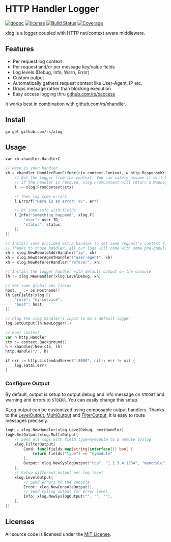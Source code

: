 # HTTP Handler Logger

[![godoc](http://img.shields.io/badge/godoc-reference-blue.svg?style=flat)](https://godoc.org/github.com/rs/xlog) [![license](http://img.shields.io/badge/license-MIT-red.svg?style=flat)](https://raw.githubusercontent.com/rs/xlog/master/LICENSE) [![Build Status](https://travis-ci.org/rs/xlog.svg?branch=master)](https://travis-ci.org/rs/xlog) [![Coverage](http://gocover.io/_badge/github.com/rs/xlog)](http://gocover.io/github.com/rs/xlog)

xlog is a logger coupled with HTTP net/context aware middleware.

## Features

- Per request log context
- Per request and/or per message key/value fields
- Log levels (Debug, Info, Warn, Error)
- Custom output
- Automatically gathers request context like User-Agent, IP etc.
- Drops message rather than blocking execution
- Easy access logging thru [github.com/rs/xaccess](https://github.com/rs/xaccess)

It works best in combination with [github.com/rs/xhandler](https://github.com/rs/xhandler).

## Install

    go get github.com/rs/xlog

## Usage

```go
var xh xhandler.HandlerC

// Here is your handler
xh = xhandler.HandlerFuncC(func(ctx context.Context, w http.ResponseWriter, r *http.Request) {
    // Get the logger from the context. You can safely assume it will be always there,
    // if the handler is removed, xlog.FromContext will return a NopLogger
    l := xlog.FromContext(ctx)

    // Then log some errors
    l.Errorf("Here is an error: %v", err)

    // Or some info with fields
    l.Info("Something happend", xlog.F{
        "user": user.ID,
        "status": status,
    })
})

// Install some provided extra handler to set some request's context fields.
// Thanks to those handler, all our logs will come with some pre-populated fields.
xh = xlog.NewRemoteAddrHandler("ip", xh)
xh = xlog.NewUserAgentHandler("user-agent", xh)
xh = xlog.NewRefererHandler("referer", xh)

// Install the logger handler with default output on the console
lh := xlog.NewHandler(xlog.LevelDebug, xh)

// Set some global env fields
host, _ := os.Hostname()
lh.SetFields(xlog.F{
    "role": "my-service",
    "host": host,
})

// Plug the xlog handler's input to Go's default logger
log.SetOutput(lh.NewLogger())

// Root context
var h http.Handler
ctx := context.Background()
h = xhandler.New(ctx, lh)
http.Handle("/", h)

if err := http.ListenAndServe(":8080", nil); err != nil {
    log.Fatal(err)
}
```

### Configure Output

By default, output is setup to output debug and info message on `STDOUT` and warning and errors to `STDERR`. You can easily change this setup.

XLog output can be customized using composable output handlers. Thanks to the [LevelOutput](https://godoc.org/github.com/rs/xlog#LevelOutput), [MultiOutput](https://godoc.org/github.com/rs/xlog#MultiOutput) and [FilterOutput](https://godoc.org/github.com/rs/xlog#FilterOutput), it is easy to route messages precisely.

```go
logH = xlog.NewHandler(xlog.LevelDebug, nextHandler)
logH.SetOutput(xlog.MultiOutput{
    // Send all logs with field type=mymodule to a remote syslog
    xlog.FilterOutput{
        Cond: func(fields map[string]interface{}) bool {
            return fields["type"] == "mymodule"
        },
        Output: xlog.NewSyslogOutput("tcp", "1.2.3.4:1234", "mymodule"),
    },
    // Setup different output per log level
    xlog.LevelOutput{
        // Send errors to the console
        Error: xlog.NewConsoleOutput(),
        // Send syslog output for error level
        Info: xlog.NewSyslogOutput("", "", ""),
    },
})
```

## Licenses

All source code is licensed under the [MIT License](https://raw.github.com/rs/xlog/master/LICENSE).
